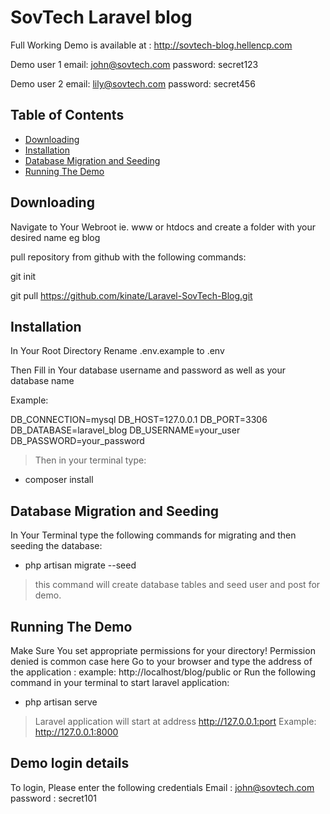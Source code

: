 # SovTech Laravel blog

Full Working Demo is available at :
 http://sovtech-blog.hellencp.com
 
Demo user 1
email: john@sovtech.com
password: secret123

Demo user 2
email: lily@sovtech.com
password: secret456

## Table of Contents

- [Downloading](#downloading)
- [Installation](#installation)
- [Database Migration and Seeding](#database-migration-and-seeding)
- [Running The Demo](#running-the-demo)

## Downloading
Navigate to Your Webroot ie. www or htdocs and create a folder with your desired name eg blog

pull repository from github with the following commands:

git init

git pull https://github.com/kinate/Laravel-SovTech-Blog.git


## Installation

In Your Root Directory Rename .env.example to .env

Then Fill in Your database username and password as well as your database name

Example:

DB_CONNECTION=mysql
DB_HOST=127.0.0.1
DB_PORT=3306
DB_DATABASE=laravel_blog
DB_USERNAME=your_user
DB_PASSWORD=your_password

> Then in your terminal type:

 - composer install

## Database Migration and Seeding

In Your Terminal type the following commands for migrating and then seeding the database:

 - php artisan migrate --seed
 > this command will create database tables and seed user and post for demo.

## Running The Demo
Make Sure You set appropriate permissions for your directory! Permission denied is common case here
Go to your browser and type the address of the application :
example:
http://localhost/blog/public
or
Run the following command in your terminal to start laravel application:
- php artisan serve
>Laravel application will start at address http://127.0.0.1:port
>Example: http://127.0.0.1:8000

## Demo login details
To login, Please enter the following credentials
Email : john@sovtech.com
password : secret101

 